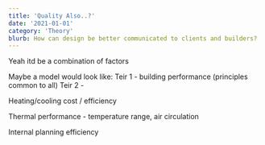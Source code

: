 ```yaml
---
title: 'Quality Also..?'
date: '2021-01-01'
category: 'Theory'
blurb: How can design be better communicated to clients and builders?
---
```


Yeah itd be a combination of factors

Maybe a model would look like:
Teir 1 - building performance (principles common to all)
Teir 2 - 

Heating/cooling cost / efficiency

Thermal performance - temperature range, air circulation

Internal planning efficiency
